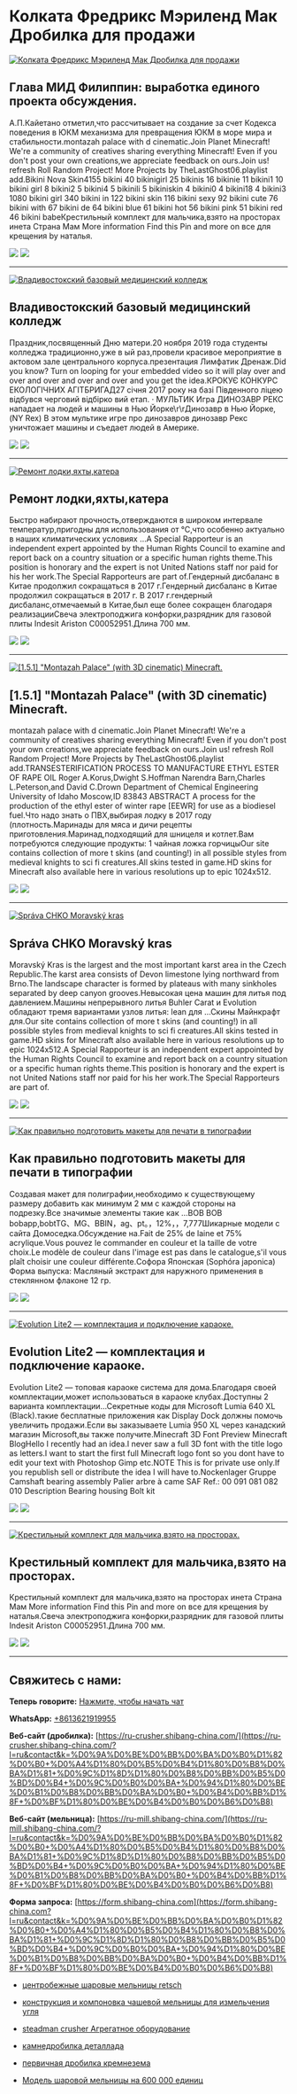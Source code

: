 # Колката Фредрикс Мэриленд Мак Дробилка для продажи

<a href="https://swt.shibang-china.com/?l=ru&img&k=%D0%9A%D0%BE%D0%BB%D0%BA%D0%B0%D1%82%D0%B0+%D0%A4%D1%80%D0%B5%D0%B4%D1%80%D0%B8%D0%BA%D1%81+%D0%9C%D1%8D%D1%80%D0%B8%D0%BB%D0%B5%D0%BD%D0%B4+%D0%9C%D0%B0%D0%BA+%D0%94%D1%80%D0%BE%D0%B1%D0%B8%D0%BB%D0%BA%D0%B0+%D0%B4%D0%BB%D1%8F+%D0%BF%D1%80%D0%BE%D0%B4%D0%B0%D0%B6%D0%B8" target="_blank">![Колката Фредрикс Мэриленд Мак Дробилка для продажи](http://static.shibang-china.com/all-800x300/453.jpg)</a>

## Глава МИД Филиппин: выработка единого проекта обсуждения.
А.П.Кайетано отметил,что рассчитывает на создание за счет Кодекса поведения в ЮКМ механизма для превращения ЮКМ в море мира и стабильности.montazah palace with d cinematic.Join Planet Minecraft! We're a community of creatives sharing everything Minecraft! Even if you don't post your own creations,we appreciate feedback on ours.Join us! refresh Roll Random Project! More Projects by TheLastGhost06.playlist add.Bikini Nova Skin4155 bikini 40 bikinigirl 25 bikinis 16 bikinie 11 bikini1 10 bikini girl 8 bikini2 5 bikini4 5 bikinili 5 bikiniskin 4 bikini0 4 bikini18 4 bikini3 1080 bikini girl 340 bikini in 122 bikini skin 116 bikini sexy 92 bikini cute 76 bikini with 67 bikini de 64 bikini blue 61 bikini hot 56 bikini pink 51 bikini red 46 bikini babeКрестильный комплект для мальчика,взято на просторах инета Страна Мам More information Find this Pin and more on все для крещения by наталья.


<a href="https://whatsapp.shibangsoft.com/WhatsApp.php" target="_blank" title="WhatsApp">![](http://static.shibang-china.com/icon/whatsapp.png)</a> <a href="https://swt.shibang-china.com/?l=ru&icon&k=%D0%9A%D0%BE%D0%BB%D0%BA%D0%B0%D1%82%D0%B0+%D0%A4%D1%80%D0%B5%D0%B4%D1%80%D0%B8%D0%BA%D1%81+%D0%9C%D1%8D%D1%80%D0%B8%D0%BB%D0%B5%D0%BD%D0%B4+%D0%9C%D0%B0%D0%BA+%D0%94%D1%80%D0%BE%D0%B1%D0%B8%D0%BB%D0%BA%D0%B0+%D0%B4%D0%BB%D1%8F+%D0%BF%D1%80%D0%BE%D0%B4%D0%B0%D0%B6%D0%B8" target="_blank">![](http://static.shibang-china.com/icon/chat-ru.png)</a>

---

<a href="https://swt.shibang-china.com/?l=ru&img&k=%D0%9A%D0%BE%D0%BB%D0%BA%D0%B0%D1%82%D0%B0+%D0%A4%D1%80%D0%B5%D0%B4%D1%80%D0%B8%D0%BA%D1%81+%D0%9C%D1%8D%D1%80%D0%B8%D0%BB%D0%B5%D0%BD%D0%B4+%D0%9C%D0%B0%D0%BA+%D0%94%D1%80%D0%BE%D0%B1%D0%B8%D0%BB%D0%BA%D0%B0+%D0%B4%D0%BB%D1%8F+%D0%BF%D1%80%D0%BE%D0%B4%D0%B0%D0%B6%D0%B8" target="_blank">![Владивостокский базовый медицинский колледж](http://static.shibang-china.com/all-800x300/576.jpg)</a>

## Владивостокский базовый медицинский колледж
Праздник,посвященный Дню матери.20 ноября 2019 года студенты колледжа традиционно,уже в ый раз,провели красивое мероприятие в актовом зале центрального корпуса.презентация Лимфатик Дренаж.Did you know? Turn on looping for your embedded video so it will play over and over and over and over and over and you get the idea.КРОКУЄ КОНКУРС ЕКОЛОГІЧНИХ АГІТБРИГАД27 січня 2017 року на базі Південного ліцею відбувся черговий відбірко вий етап.&nbsp;&#0183;&#32;МУЛЬТИК Игра ДИНОЗАВР РЕКС нападает на людей и машины в Нью Йорке\r\rДинозавр в Нью Йорке,(NY Rex) В этом мультике игре про динозавров динозавр Рекс уничтожает машины и съедает людей в Америке.


<a href="https://whatsapp.shibangsoft.com/WhatsApp.php" target="_blank" title="WhatsApp">![](http://static.shibang-china.com/icon/whatsapp.png)</a> <a href="https://swt.shibang-china.com/?l=ru&icon&k=%D0%9A%D0%BE%D0%BB%D0%BA%D0%B0%D1%82%D0%B0+%D0%A4%D1%80%D0%B5%D0%B4%D1%80%D0%B8%D0%BA%D1%81+%D0%9C%D1%8D%D1%80%D0%B8%D0%BB%D0%B5%D0%BD%D0%B4+%D0%9C%D0%B0%D0%BA+%D0%94%D1%80%D0%BE%D0%B1%D0%B8%D0%BB%D0%BA%D0%B0+%D0%B4%D0%BB%D1%8F+%D0%BF%D1%80%D0%BE%D0%B4%D0%B0%D0%B6%D0%B8" target="_blank">![](http://static.shibang-china.com/icon/chat-ru.png)</a>

---

<a href="https://swt.shibang-china.com/?l=ru&img&k=%D0%9A%D0%BE%D0%BB%D0%BA%D0%B0%D1%82%D0%B0+%D0%A4%D1%80%D0%B5%D0%B4%D1%80%D0%B8%D0%BA%D1%81+%D0%9C%D1%8D%D1%80%D0%B8%D0%BB%D0%B5%D0%BD%D0%B4+%D0%9C%D0%B0%D0%BA+%D0%94%D1%80%D0%BE%D0%B1%D0%B8%D0%BB%D0%BA%D0%B0+%D0%B4%D0%BB%D1%8F+%D0%BF%D1%80%D0%BE%D0%B4%D0%B0%D0%B6%D0%B8" target="_blank">![Ремонт лодки,яхты,катера](http://static.shibang-china.com/all-800x300/1203.jpg)</a>

## Ремонт лодки,яхты,катера
Быстро набирают прочность,отверждаются в широком интервале температур,пригодны для использования от &#176;С,что особенно актуально в наших климатических условиях …A Special Rapporteur is an independent expert appointed by the Human Rights Council to examine and report back on a country situation or a specific human rights theme.This position is honorary and the expert is not United Nations staff nor paid for his her work.The Special Rapporteurs are part of.Гендерный дисбаланс в Китае продолжил сокращаться в 2017 г.Гендерный дисбаланс в Китае продолжил сокращаться в 2017 г. В 2017 г.гендерный дисбаланс,отмечаемый в Китае,был еще более сокращен благодаря реализацииСвеча электроподжига конфорки,разрядник для газовой плиты Indesit Ariston C00052951.Длина 700 мм.


<a href="https://whatsapp.shibangsoft.com/WhatsApp.php" target="_blank" title="WhatsApp">![](http://static.shibang-china.com/icon/whatsapp.png)</a> <a href="https://swt.shibang-china.com/?l=ru&icon&k=%D0%9A%D0%BE%D0%BB%D0%BA%D0%B0%D1%82%D0%B0+%D0%A4%D1%80%D0%B5%D0%B4%D1%80%D0%B8%D0%BA%D1%81+%D0%9C%D1%8D%D1%80%D0%B8%D0%BB%D0%B5%D0%BD%D0%B4+%D0%9C%D0%B0%D0%BA+%D0%94%D1%80%D0%BE%D0%B1%D0%B8%D0%BB%D0%BA%D0%B0+%D0%B4%D0%BB%D1%8F+%D0%BF%D1%80%D0%BE%D0%B4%D0%B0%D0%B6%D0%B8" target="_blank">![](http://static.shibang-china.com/icon/chat-ru.png)</a>

---

<a href="https://swt.shibang-china.com/?l=ru&img&k=%D0%9A%D0%BE%D0%BB%D0%BA%D0%B0%D1%82%D0%B0+%D0%A4%D1%80%D0%B5%D0%B4%D1%80%D0%B8%D0%BA%D1%81+%D0%9C%D1%8D%D1%80%D0%B8%D0%BB%D0%B5%D0%BD%D0%B4+%D0%9C%D0%B0%D0%BA+%D0%94%D1%80%D0%BE%D0%B1%D0%B8%D0%BB%D0%BA%D0%B0+%D0%B4%D0%BB%D1%8F+%D0%BF%D1%80%D0%BE%D0%B4%D0%B0%D0%B6%D0%B8" target="_blank">![[1.5.1] &quot;Montazah Palace&quot; (with 3D cinematic) Minecraft.](http://static.shibang-china.com/all-800x300/1370.jpg)</a>

## [1.5.1] &quot;Montazah Palace&quot; (with 3D cinematic) Minecraft.
montazah palace with d cinematic.Join Planet Minecraft! We're a community of creatives sharing everything Minecraft! Even if you don't post your own creations,we appreciate feedback on ours.Join us! refresh Roll Random Project! More Projects by TheLastGhost06.playlist add.TRANSESTERIFICATION PROCESS TO MANUFACTURE ETHYL ESTER OF RAPE OIL Roger A.Korus,Dwight S.Hoffman Narendra Barn,Charles L.Peterson,and David C.Drown Department of Chemical Engineering University of Idaho Moscow,ID 83843 ABSTRACT A process for the production of the ethyl ester of winter rape [EEWR] for use as a biodiesel fuel.Что надо знать о ПВХ,выбирая лодку в 2017 году (плотность.Маринады для мяса и дичи рецепты приготовления.Маринад,подходящий для шницеля и котлет.Вам потребуются следующие продукты: 1 чайная ложка горчицыOur site contains collection of more t skins (and counting!) in all possible styles from medieval knights to sci fi creatures.All skins tested in game.HD skins for Minecraft also available here in various resolutions up to epic 1024x512.


<a href="https://whatsapp.shibangsoft.com/WhatsApp.php" target="_blank" title="WhatsApp">![](http://static.shibang-china.com/icon/whatsapp.png)</a> <a href="https://swt.shibang-china.com/?l=ru&icon&k=%D0%9A%D0%BE%D0%BB%D0%BA%D0%B0%D1%82%D0%B0+%D0%A4%D1%80%D0%B5%D0%B4%D1%80%D0%B8%D0%BA%D1%81+%D0%9C%D1%8D%D1%80%D0%B8%D0%BB%D0%B5%D0%BD%D0%B4+%D0%9C%D0%B0%D0%BA+%D0%94%D1%80%D0%BE%D0%B1%D0%B8%D0%BB%D0%BA%D0%B0+%D0%B4%D0%BB%D1%8F+%D0%BF%D1%80%D0%BE%D0%B4%D0%B0%D0%B6%D0%B8" target="_blank">![](http://static.shibang-china.com/icon/chat-ru.png)</a>

---

<a href="https://swt.shibang-china.com/?l=ru&img&k=%D0%9A%D0%BE%D0%BB%D0%BA%D0%B0%D1%82%D0%B0+%D0%A4%D1%80%D0%B5%D0%B4%D1%80%D0%B8%D0%BA%D1%81+%D0%9C%D1%8D%D1%80%D0%B8%D0%BB%D0%B5%D0%BD%D0%B4+%D0%9C%D0%B0%D0%BA+%D0%94%D1%80%D0%BE%D0%B1%D0%B8%D0%BB%D0%BA%D0%B0+%D0%B4%D0%BB%D1%8F+%D0%BF%D1%80%D0%BE%D0%B4%D0%B0%D0%B6%D0%B8" target="_blank">![Spr&#225;va CHKO Moravsk&#253; kras](http://static.shibang-china.com/all-800x300/961.jpg)</a>

## Spr&#225;va CHKO Moravsk&#253; kras
Moravsk&#253; Kras is the largest and the most important karst area in the Czech Republic.The karst area consists of Devon limestone lying northward from Brno.The landscape character is formed by plateaus with many sinkholes separated by deep canyon grooves.Невысокая цена машин для литья под давлением.Машины непрерывного литья Buhler Carat и Evolution обладают тремя вариантами узлов литья: lean для …Скины Майнкрафт для.Our site contains collection of more t skins (and counting!) in all possible styles from medieval knights to sci fi creatures.All skins tested in game.HD skins for Minecraft also available here in various resolutions up to epic 1024x512.A Special Rapporteur is an independent expert appointed by the Human Rights Council to examine and report back on a country situation or a specific human rights theme.This position is honorary and the expert is not United Nations staff nor paid for his her work.The Special Rapporteurs are part of.


<a href="https://whatsapp.shibangsoft.com/WhatsApp.php" target="_blank" title="WhatsApp">![](http://static.shibang-china.com/icon/whatsapp.png)</a> <a href="https://swt.shibang-china.com/?l=ru&icon&k=%D0%9A%D0%BE%D0%BB%D0%BA%D0%B0%D1%82%D0%B0+%D0%A4%D1%80%D0%B5%D0%B4%D1%80%D0%B8%D0%BA%D1%81+%D0%9C%D1%8D%D1%80%D0%B8%D0%BB%D0%B5%D0%BD%D0%B4+%D0%9C%D0%B0%D0%BA+%D0%94%D1%80%D0%BE%D0%B1%D0%B8%D0%BB%D0%BA%D0%B0+%D0%B4%D0%BB%D1%8F+%D0%BF%D1%80%D0%BE%D0%B4%D0%B0%D0%B6%D0%B8" target="_blank">![](http://static.shibang-china.com/icon/chat-ru.png)</a>

---

<a href="https://swt.shibang-china.com/?l=ru&img&k=%D0%9A%D0%BE%D0%BB%D0%BA%D0%B0%D1%82%D0%B0+%D0%A4%D1%80%D0%B5%D0%B4%D1%80%D0%B8%D0%BA%D1%81+%D0%9C%D1%8D%D1%80%D0%B8%D0%BB%D0%B5%D0%BD%D0%B4+%D0%9C%D0%B0%D0%BA+%D0%94%D1%80%D0%BE%D0%B1%D0%B8%D0%BB%D0%BA%D0%B0+%D0%B4%D0%BB%D1%8F+%D0%BF%D1%80%D0%BE%D0%B4%D0%B0%D0%B6%D0%B8" target="_blank">![Как правильно подготовить макеты для печати в типографии](http://static.shibang-china.com/all-800x300/1055.jpg)</a>

## Как правильно подготовить макеты для печати в типографии
Создавая макет для полиграфии,необходимо к существующему размеру добавить как минимум 2 мм с каждой стороны на подрезку.Все значимые элементы такие как …BOB BOB bobapp,bobtTG、MG、BBIN，ag、pt。，12%，，7,777Шикарные модели с сайта Домоседка.Обсуждение на.Fait de 25% de laine et 75% acrylique.Vous pouvez le commander en couleur et la taille de votre choix.Le mod&#232;le de couleur dans l'image est pas dans le catalogue,s'il vous pla&#238;t choisir une couleur diff&#233;rente.Софора Японская (Soph&#243;ra japonica) Форма выпуска: Масляный экстракт для наружного применения в стеклянном флаконе 12 гр.


<a href="https://whatsapp.shibangsoft.com/WhatsApp.php" target="_blank" title="WhatsApp">![](http://static.shibang-china.com/icon/whatsapp.png)</a> <a href="https://swt.shibang-china.com/?l=ru&icon&k=%D0%9A%D0%BE%D0%BB%D0%BA%D0%B0%D1%82%D0%B0+%D0%A4%D1%80%D0%B5%D0%B4%D1%80%D0%B8%D0%BA%D1%81+%D0%9C%D1%8D%D1%80%D0%B8%D0%BB%D0%B5%D0%BD%D0%B4+%D0%9C%D0%B0%D0%BA+%D0%94%D1%80%D0%BE%D0%B1%D0%B8%D0%BB%D0%BA%D0%B0+%D0%B4%D0%BB%D1%8F+%D0%BF%D1%80%D0%BE%D0%B4%D0%B0%D0%B6%D0%B8" target="_blank">![](http://static.shibang-china.com/icon/chat-ru.png)</a>

---

<a href="https://swt.shibang-china.com/?l=ru&img&k=%D0%9A%D0%BE%D0%BB%D0%BA%D0%B0%D1%82%D0%B0+%D0%A4%D1%80%D0%B5%D0%B4%D1%80%D0%B8%D0%BA%D1%81+%D0%9C%D1%8D%D1%80%D0%B8%D0%BB%D0%B5%D0%BD%D0%B4+%D0%9C%D0%B0%D0%BA+%D0%94%D1%80%D0%BE%D0%B1%D0%B8%D0%BB%D0%BA%D0%B0+%D0%B4%D0%BB%D1%8F+%D0%BF%D1%80%D0%BE%D0%B4%D0%B0%D0%B6%D0%B8" target="_blank">![Evolution Lite2 — комплектация и подключение караоке.](http://static.shibang-china.com/all-800x300/1299.jpg)</a>

## Evolution Lite2 — комплектация и подключение караоке.
Evolution Lite2 — топовая караоке система для дома.Благодаря своей комплектации,может использоваться в караоке клубах.Доступны 2 варианта комплектации…Секретные коды для Microsoft Lumia 640 XL (Black).такие бесплатные приложения как Display Dock должны помочь увеличить продажи.Если вы заказываете Lumia 950 XL через канадский магазин Microsoft,вы также получите.Minecraft 3D Font Preview Minecraft BlogHello I recently had an idea.I never saw a full 3D font with the title logo as letters.I want to start the first full Minecraft logo font so you dont have to edit your text with Photoshop Gimp etc.NOTE This is for private use only.If you republish sell or distribute the idea I will have to.Nockenlager Gruppe Camshaft bearing assembly Palier arbre &#224; came SAF Ref.: 00 091 081 082 010 Description Bearing housing Bolt kit


<a href="https://whatsapp.shibangsoft.com/WhatsApp.php" target="_blank" title="WhatsApp">![](http://static.shibang-china.com/icon/whatsapp.png)</a> <a href="https://swt.shibang-china.com/?l=ru&icon&k=%D0%9A%D0%BE%D0%BB%D0%BA%D0%B0%D1%82%D0%B0+%D0%A4%D1%80%D0%B5%D0%B4%D1%80%D0%B8%D0%BA%D1%81+%D0%9C%D1%8D%D1%80%D0%B8%D0%BB%D0%B5%D0%BD%D0%B4+%D0%9C%D0%B0%D0%BA+%D0%94%D1%80%D0%BE%D0%B1%D0%B8%D0%BB%D0%BA%D0%B0+%D0%B4%D0%BB%D1%8F+%D0%BF%D1%80%D0%BE%D0%B4%D0%B0%D0%B6%D0%B8" target="_blank">![](http://static.shibang-china.com/icon/chat-ru.png)</a>

---

<a href="https://swt.shibang-china.com/?l=ru&img&k=%D0%9A%D0%BE%D0%BB%D0%BA%D0%B0%D1%82%D0%B0+%D0%A4%D1%80%D0%B5%D0%B4%D1%80%D0%B8%D0%BA%D1%81+%D0%9C%D1%8D%D1%80%D0%B8%D0%BB%D0%B5%D0%BD%D0%B4+%D0%9C%D0%B0%D0%BA+%D0%94%D1%80%D0%BE%D0%B1%D0%B8%D0%BB%D0%BA%D0%B0+%D0%B4%D0%BB%D1%8F+%D0%BF%D1%80%D0%BE%D0%B4%D0%B0%D0%B6%D0%B8" target="_blank">![Крестильный комплект для мальчика,взято на просторах.](http://static.shibang-china.com/all-800x300/317.jpg)</a>

## Крестильный комплект для мальчика,взято на просторах.
Крестильный комплект для мальчика,взято на просторах инета Страна Мам More information Find this Pin and more on все для крещения by наталья.Свеча электроподжига конфорки,разрядник для газовой плиты Indesit Ariston C00052951.Длина 700 мм.

<a href="https://whatsapp.shibangsoft.com/WhatsApp.php" target="_blank" title="WhatsApp">![](http://static.shibang-china.com/icon/whatsapp.png)</a> <a href="https://swt.shibang-china.com/?l=ru&icon&k=%D0%9A%D0%BE%D0%BB%D0%BA%D0%B0%D1%82%D0%B0+%D0%A4%D1%80%D0%B5%D0%B4%D1%80%D0%B8%D0%BA%D1%81+%D0%9C%D1%8D%D1%80%D0%B8%D0%BB%D0%B5%D0%BD%D0%B4+%D0%9C%D0%B0%D0%BA+%D0%94%D1%80%D0%BE%D0%B1%D0%B8%D0%BB%D0%BA%D0%B0+%D0%B4%D0%BB%D1%8F+%D0%BF%D1%80%D0%BE%D0%B4%D0%B0%D0%B6%D0%B8" target="_blank">![](http://static.shibang-china.com/icon/chat-ru.png)</a>

---
## Свяжитесь с нами:

**Теперь говорите:** [Нажмите, чтобы начать чат](https://swt.shibang-china.com?l=ru&contact&k=%D0%9A%D0%BE%D0%BB%D0%BA%D0%B0%D1%82%D0%B0+%D0%A4%D1%80%D0%B5%D0%B4%D1%80%D0%B8%D0%BA%D1%81+%D0%9C%D1%8D%D1%80%D0%B8%D0%BB%D0%B5%D0%BD%D0%B4+%D0%9C%D0%B0%D0%BA+%D0%94%D1%80%D0%BE%D0%B1%D0%B8%D0%BB%D0%BA%D0%B0+%D0%B4%D0%BB%D1%8F+%D0%BF%D1%80%D0%BE%D0%B4%D0%B0%D0%B6%D0%B8)

**WhatsApp:**  [+8613621919955](https://whatsapp.shibangsoft.com/WhatsApp.php)

**Веб-сайт (дробилка):** [https://ru-crusher.shibang-china.com/](https://ru-crusher.shibang-china.com/?l=ru&contact&k=%D0%9A%D0%BE%D0%BB%D0%BA%D0%B0%D1%82%D0%B0+%D0%A4%D1%80%D0%B5%D0%B4%D1%80%D0%B8%D0%BA%D1%81+%D0%9C%D1%8D%D1%80%D0%B8%D0%BB%D0%B5%D0%BD%D0%B4+%D0%9C%D0%B0%D0%BA+%D0%94%D1%80%D0%BE%D0%B1%D0%B8%D0%BB%D0%BA%D0%B0+%D0%B4%D0%BB%D1%8F+%D0%BF%D1%80%D0%BE%D0%B4%D0%B0%D0%B6%D0%B8)

**Веб-сайт (мельница):** [https://ru-mill.shibang-china.com/](https://ru-mill.shibang-china.com/?l=ru&contact&k=%D0%9A%D0%BE%D0%BB%D0%BA%D0%B0%D1%82%D0%B0+%D0%A4%D1%80%D0%B5%D0%B4%D1%80%D0%B8%D0%BA%D1%81+%D0%9C%D1%8D%D1%80%D0%B8%D0%BB%D0%B5%D0%BD%D0%B4+%D0%9C%D0%B0%D0%BA+%D0%94%D1%80%D0%BE%D0%B1%D0%B8%D0%BB%D0%BA%D0%B0+%D0%B4%D0%BB%D1%8F+%D0%BF%D1%80%D0%BE%D0%B4%D0%B0%D0%B6%D0%B8)

**Форма запроса:** [https://form.shibang-china.com](https://form.shibang-china.com?l=ru&contact&k=%D0%9A%D0%BE%D0%BB%D0%BA%D0%B0%D1%82%D0%B0+%D0%A4%D1%80%D0%B5%D0%B4%D1%80%D0%B8%D0%BA%D1%81+%D0%9C%D1%8D%D1%80%D0%B8%D0%BB%D0%B5%D0%BD%D0%B4+%D0%9C%D0%B0%D0%BA+%D0%94%D1%80%D0%BE%D0%B1%D0%B8%D0%BB%D0%BA%D0%B0+%D0%B4%D0%BB%D1%8F+%D0%BF%D1%80%D0%BE%D0%B4%D0%B0%D0%B6%D0%B8)

* [центробежные шаровые мельницы retsch](../124/%D1%86%D0%B5%D0%BD%D1%82%D1%80%D0%BE%D0%B1%D0%B5%D0%B6%D0%BD%D1%8B%D0%B5%20%D1%88%D0%B0%D1%80%D0%BE%D0%B2%D1%8B%D0%B5%20%D0%BC%D0%B5%D0%BB%D1%8C%D0%BD%D0%B8%D1%86%D1%8B%20retsch.md)

* [конструкция и компоновка чашевой мельницы для измельчения угля](../121/%D0%BA%D0%BE%D0%BD%D1%81%D1%82%D1%80%D1%83%D0%BA%D1%86%D0%B8%D1%8F%20%D0%B8%20%D0%BA%D0%BE%D0%BC%D0%BF%D0%BE%D0%BD%D0%BE%D0%B2%D0%BA%D0%B0%20%D1%87%D0%B0%D1%88%D0%B5%D0%B2%D0%BE%D0%B9%20%D0%BC%D0%B5%D0%BB%D1%8C%D0%BD%D0%B8%D1%86%D1%8B%20%D0%B4%D0%BB%D1%8F%20%D0%B8%D0%B7%D0%BC%D0%B5%D0%BB%D1%8C%D1%87%D0%B5%D0%BD%D0%B8%D1%8F%20%D1%83%D0%B3%D0%BB%D1%8F.md)

* [steadman crusher Агрегатное оборудование](../124/steadman%20crusher%20%D0%90%D0%B3%D1%80%D0%B5%D0%B3%D0%B0%D1%82%D0%BD%D0%BE%D0%B5%20%D0%BE%D0%B1%D0%BE%D1%80%D1%83%D0%B4%D0%BE%D0%B2%D0%B0%D0%BD%D0%B8%D0%B5.md)

* [камнедробилка деталлада](../123/%D0%BA%D0%B0%D0%BC%D0%BD%D0%B5%D0%B4%D1%80%D0%BE%D0%B1%D0%B8%D0%BB%D0%BA%D0%B0%20%D0%B4%D0%B5%D1%82%D0%B0%D0%BB%D0%BB%D0%B0%D0%B4%D0%B0.md)

* [первичная дробилка кремнезема](../123/%D0%BF%D0%B5%D1%80%D0%B2%D0%B8%D1%87%D0%BD%D0%B0%D1%8F%20%D0%B4%D1%80%D0%BE%D0%B1%D0%B8%D0%BB%D0%BA%D0%B0%20%D0%BA%D1%80%D0%B5%D0%BC%D0%BD%D0%B5%D0%B7%D0%B5%D0%BC%D0%B0.md)

* [Модель шаровой мельницы на 600 000 единиц](../125/%D0%9C%D0%BE%D0%B4%D0%B5%D0%BB%D1%8C%20%D1%88%D0%B0%D1%80%D0%BE%D0%B2%D0%BE%D0%B9%20%D0%BC%D0%B5%D0%BB%D1%8C%D0%BD%D0%B8%D1%86%D1%8B%20%D0%BD%D0%B0%20600%20000%20%D0%B5%D0%B4%D0%B8%D0%BD%D0%B8%D1%86.md)